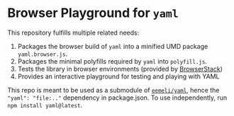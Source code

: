 # Browser Playground for `yaml`

This repository fulfills multiple related needs:

1. Packages the browser build of `yaml` into a minified UMD package `yaml.browser.js`.
2. Packages the minimal polyfills required by `yaml` into `polyfill.js`.
3. Tests the library in browser environments (provided by [BrowserStack](http://browserstack.com/))
4. Provides an interactive playground for testing and playing with YAML

This repo is meant to be used as a submodule of [`eemeli/yaml`](https://github.com/eemeli/yaml), hence the `"yaml": "file:.."` dependency in package.json. To use independently, run `npm install yaml@latest`.
